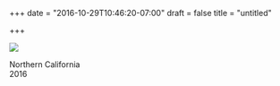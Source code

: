 +++
date = "2016-10-29T10:46:20-07:00"
draft = false
title = "untitled"

+++

![](https://d17enza3bfujl8.cloudfront.net/20161028_01_264.jpg)

Northern California<br>
2016

